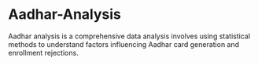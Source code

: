 # Aadhar-Analysis
Aadhar analysis is a comprehensive data analysis involves using statistical methods to understand factors influencing Aadhar card generation and enrollment rejections.

